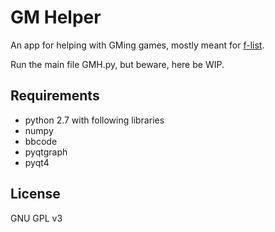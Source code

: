 # GM Helper
An app for helping with GMing games, mostly meant for [f-list](https://www.f-list.net).

Run the main file GMH.py, but beware, here be WIP.

## Requirements
  * python 2.7 with following libraries
  * numpy
  * bbcode
  * pyqtgraph
  * pyqt4

## License
GNU GPL v3


